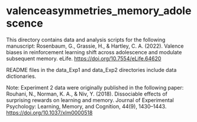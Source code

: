 # valenceasymmetries_memory_adolescence

This directory contains data and analysis scripts for the following manuscript:
Rosenbaum, G., Grassie, H., & Hartley, C. A. (2022). Valence biases in reinforcement learning shift across adolescence and modulate subsequent memory. eLife. https://doi.org/10.7554/eLife.64620

README files in the data_Exp1 and data_Exp2 directories include data dictionaries.

Note: Experiment 2 data were originally published in the following paper:
Rouhani, N., Norman, K. A., & Niv, Y. (2018). Dissociable effects of surprising rewards on learning and memory. Journal of Experimental Psychology: Learning, Memory, and Cognition, 44(9), 1430–1443. https://doi.org/10.1037/xlm0000518
